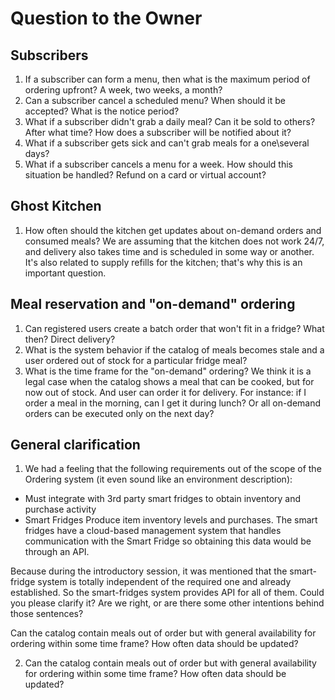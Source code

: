 # Question to the Owner

## Subscribers

1. If a subscriber can form a menu, then what is the maximum period of ordering upfront? A week, two weeks, a month?
2. Can a subscriber cancel a scheduled menu? When should it be accepted? What is the notice period?
3. What if a subscriber didn't grab a daily meal? Can it be sold to others? After what time? How does a subscriber will be notified about it?
4. What if a subscriber gets sick and can't grab meals for a one\several days?
5. What if a subscriber cancels a menu for a week. How should this situation be handled? Refund on a card or virtual account?  

## Ghost Kitchen

1. How often should the kitchen get updates about on-demand orders and consumed meals? We are assuming that the kitchen does not work 24/7, and delivery also takes time and is scheduled in some way or another. It's also related to supply refills for the kitchen; that's why this is an important question.

## Meal reservation and "on-demand" ordering

1. Can registered users create a batch order that won't fit in a fridge? What then? Direct delivery?
2. What is the system behavior if the catalog of meals becomes stale and a user ordered out of stock for a particular fridge meal?  
3. What is the time frame for the "on-demand" ordering? We think it is a legal case when the catalog shows a meal that can be cooked, but for now out of stock. And user can order it for delivery. For instance: if I order a meal in the morning, can I get it during lunch? Or all on-demand orders can be executed only on the next day?

## General clarification

1. We had a feeling that the following requirements out of the scope of the Ordering system (it even sound like an environment description):
- Must integrate with 3rd party smart fridges to obtain inventory and purchase activity
- Smart Fridges Produce item inventory levels and purchases. The smart fridges have a cloud-based management system that handles communication with the Smart Fridge so obtaining this data would be through an API.

Because during the introductory session, it was mentioned that the smart-fridge system is totally independent of the required one and already established. So the smart-fridges system provides API for all of them. Could you please clarify it? Are we right, or are there some other intentions behind those sentences?


Can the catalog contain meals out of order but with general availability for ordering within some time frame?
How often data should be updated?

2. Can the catalog contain meals out of order but with general availability for ordering within some time frame?
How often data should be updated?
